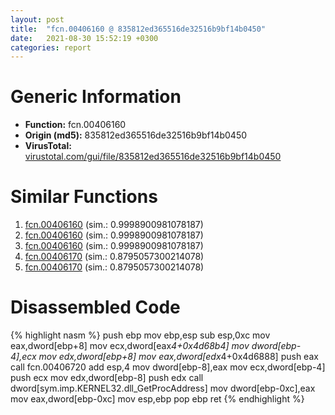 ```yaml
---
layout: post
title:  "fcn.00406160 @ 835812ed365516de32516b9bf14b0450"
date:   2021-08-30 15:52:19 +0300
categories: report
---
```


# Generic Information
- **Function:** fcn.00406160
- **Origin (md5):** 835812ed365516de32516b9bf14b0450
- **VirusTotal:** [virustotal.com/gui/file/835812ed365516de32516b9bf14b0450][virustotal_ref]



# Similar Functions

1. [fcn.00406160][similar_1_ref] (sim.: 0.9998900981078187)
2. [fcn.00406160][similar_2_ref] (sim.: 0.9998900981078187)
3. [fcn.00406160][similar_3_ref] (sim.: 0.9998900981078187)
4. [fcn.00406170][similar_4_ref] (sim.: 0.8795057300214078)
5. [fcn.00406170][similar_5_ref] (sim.: 0.8795057300214078)


# Disassembled Code

{% highlight nasm %}
push ebp
mov ebp,esp
sub esp,0xc
mov eax,dword[ebp+8]
mov ecx,dword[eax*4+0x4d68b4]
mov dword[ebp-4],ecx
mov edx,dword[ebp+8]
mov eax,dword[edx*4+0x4d6888]
push eax
call fcn.00406720
add esp,4
mov dword[ebp-8],eax
mov ecx,dword[ebp-4]
push ecx
mov edx,dword[ebp-8]
push edx
call dword[sym.imp.KERNEL32.dll_GetProcAddress]
mov dword[ebp-0xc],eax
mov eax,dword[ebp-0xc]
mov esp,ebp
pop ebp
ret 
{% endhighlight %}


[similar_1_ref]: /report/fcn.00406160@368dd66411b8b6ce2bcd15b0e14af5c0
[similar_2_ref]: /report/fcn.00406160@ed513abc569bc29389208199ec389a34
[similar_3_ref]: /report/fcn.00406160@d9b85b9b67587bbf2112c62164413bd8
[similar_4_ref]: /report/fcn.00406170@adc325bca51b67a67785e7e986af8b4d
[similar_5_ref]: /report/fcn.00406170@d701bfe1b2c669cec1fe384fdc108bfb
[virustotal_ref]: https://www.virustotal.com/gui/file/835812ed365516de32516b9bf14b0450